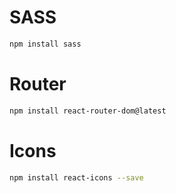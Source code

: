 <!-- https://www.figma.com/design/nlowWDVF8yxl4EW4Qdk9eh/React-Projects-by-Alisher-Khujanov?node-id=0-1 -->





# SASS
```bash
npm install sass
```

# Router
```bash
npm install react-router-dom@latest
```

# Icons
<!-- https://react-icons.github.io/react-icons/ -->
```bash
npm install react-icons --save
```



